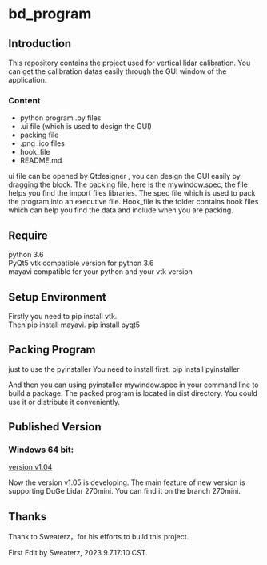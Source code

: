# bd_program  
## Introduction
This repository contains the project used for vertical lidar calibration.  You can get the calibration datas easily through the GUI window of the application.
### Content
* python program .py files
* .ui file (which is used to design the GUI)
* packing file 
* .png .ico files
* hook_file 
* README.md

 ui file can be opened by Qtdesigner , you can design the GUI easily by dragging the block. The packing file, here is the mywindow.spec, the file helps you find the import files libraries. The spec file which is used to pack the program into an executive file. Hook_file is the folder contains hook files which can help you find the data and include when you are packing.

## Require
python 3.6  
PyQt5
vtk compatible version for python 3.6  
mayavi compatible for your python and your vtk version

## Setup Environment
Firstly you need to pip install vtk.  
Then pip install mayavi.
pip install pyqt5  

## Packing Program
just to use the pyinstaller
You need to install first.
pip install pyinstaller

And then you can using pyinstaller mywindow.spec in your command line to build a package.
The packed program is located in dist directory. You could use it or distribute it conveniently.


## Published Version
### Windows 64 bit:
[version v1.04](https://pan.baidu.com/s/1HLnKvbfyMUEazOsZk6PLpA?pwd=1234)<br />  

Now the version v1.05 is developing. The main feature of new version is supporting DuGe Lidar 270mini.
You can find it on the branch 270mini.

## Thanks
Thank to Sweaterz，for his efforts to build this project.


First Edit by Sweaterz, 2023.9.7.17:10 CST.

